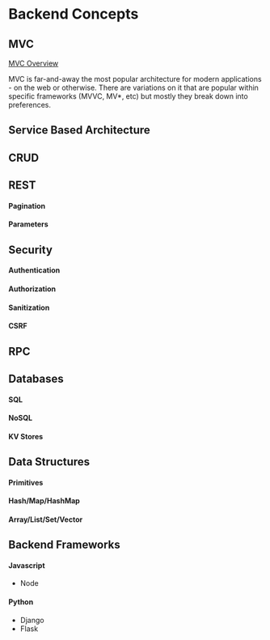 # Backend Concepts

## MVC
[MVC Overview](https://www.freecodecamp.org/news/simplified-explanation-to-mvc-5d307796df30/)

MVC is far-and-away the most popular architecture for modern applications - on the web or otherwise. There are variations on it that are popular within specific frameworks (MVVC, MV*, etc) but mostly they break down into preferences.

## Service Based Architecture

## CRUD

## REST
#### Pagination
#### Parameters

## Security
#### Authentication
#### Authorization
#### Sanitization
#### CSRF

## RPC

## Databases
#### SQL
#### NoSQL
#### KV Stores

## Data Structures
#### Primitives
#### Hash/Map/HashMap
#### Array/List/Set/Vector

## Backend Frameworks
#### Javascript
- Node
#### Python
- Django
- Flask
